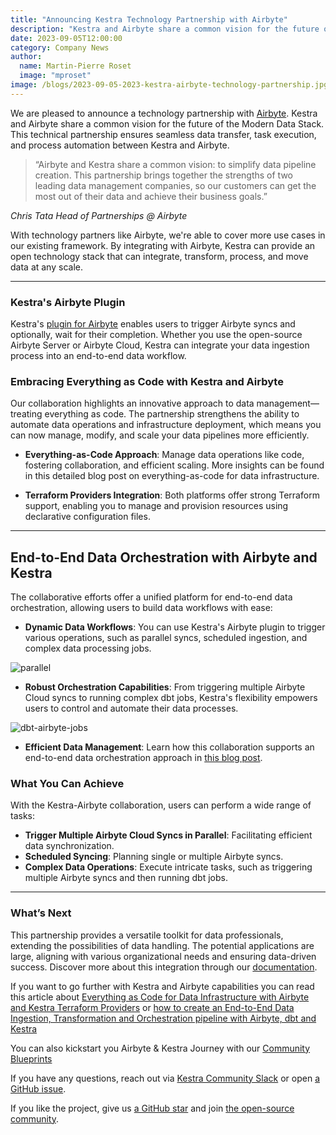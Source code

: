 ```yaml
---
title: "Announcing Kestra Technology Partnership with Airbyte"
description: "Kestra and Airbyte share a common vision for the future of the Modern Data Stack. This technical partnership ensures seamless data transfer, task execution, and process automation between Kestra and Airbyte."
date: 2023-09-05T12:00:00
category: Company News
author:
  name: Martin-Pierre Roset
  image: "mproset"
image: /blogs/2023-09-05-2023-kestra-airbyte-technology-partnership.jpg
---
```


We are pleased to announce a technology partnership with [Airbyte](https://airbyte.com/). Kestra and Airbyte share a common vision for the future of the Modern Data Stack. This technical partnership ensures seamless data transfer, task execution, and process automation between Kestra and Airbyte.

>“Airbyte and Kestra share a common vision: to simplify data pipeline creation. This partnership brings together the strengths of two leading data management companies, so our customers can get the most out of their data and achieve their business goals.”

*Chris Tata Head of Partnerships @ Airbyte*

With technology partners like Airbyte, we're able to cover more use cases in our existing framework. By integrating with Airbyte, Kestra can provide an open technology stack that can integrate, transform, process, and move data at any scale.

---

### Kestra's Airbyte Plugin ###
Kestra's [plugin for Airbyte](https://kestra.io/plugins/plugin-airbyte) enables users to trigger Airbyte syncs and optionally, wait for their completion. Whether you use the open-source Airbyte Server or Airbyte Cloud, Kestra can integrate your data ingestion process into an end-to-end data workflow.

### Embracing Everything as Code with Kestra and Airbyte ###
Our collaboration highlights an innovative approach to data management—treating everything as code. The partnership strengthens the ability to automate data operations and infrastructure deployment, which means you can now manage, modify, and scale your data pipelines more efficiently.

- **Everything-as-Code Approach**: Manage data operations like code, fostering collaboration, and efficient scaling. More insights can be found in this detailed blog post on everything-as-code for data infrastructure.

- **Terraform Providers Integration**: Both platforms offer strong Terraform support, enabling you to manage and provision resources using declarative configuration files. 

--- 

## End-to-End Data Orchestration with Airbyte and Kestra ##

The collaborative efforts offer a unified platform for end-to-end data orchestration, allowing users to build data workflows with ease:

- **Dynamic Data Workflows**: You can use Kestra's Airbyte plugin to trigger various operations, such as parallel syncs, scheduled ingestion, and complex data processing jobs.

![parallel](/blogs/2023-09-05-2023-kestra-airbyte-technology-partnership/parallel.png)

- **Robust Orchestration Capabilities**: From triggering multiple Airbyte Cloud syncs to running complex dbt jobs, Kestra's flexibility empowers users to control and automate their data processes.

![dbt-airbyte-jobs](/blogs/2023-09-05-2023-kestra-airbyte-technology-partnership/dbt-job-airbyte.png) 

- **Efficient Data Management**: Learn how this collaboration supports an end-to-end data orchestration approach in [this blog post](https://kestra.io/blogs/2023-06-26-end-to-end-data-orchestration).

### What You Can Achieve ###
With the Kestra-Airbyte collaboration, users can perform a wide range of tasks:

- **Trigger Multiple Airbyte Cloud Syncs in Parallel**: Facilitating efficient data synchronization.
- **Scheduled Syncing**: Planning single or multiple Airbyte syncs.
- **Complex Data Operations**: Execute intricate tasks, such as triggering multiple Airbyte syncs and then running dbt jobs.

---

### What’s Next ##

This partnership provides a versatile toolkit for data professionals, extending the possibilities of data handling. The potential applications are large, aligning with various organizational needs and ensuring data-driven success. Discover more about this integration through our [documentation](https://kestra.io/plugins/plugin-airbyte).

If you want to go further with Kestra and Airbyte capabilities you can read this article about [Everything as Code for Data Infrastructure with Airbyte and Kestra Terraform Providers](https://airbyte.com/blog/everything-as-code-for-data-infrastructure-with-airbyte-and-kestra-terraform-providers) or [how to create an End-to-End Data Ingestion, Transformation and Orchestration pipeline with Airbyte, dbt and Kestra](https://kestra.io/blogs/2023-06-26-end-to-end-data-orchestration)

You can also kickstart you Airbyte & Kestra Journey with our [Community Blueprints](https://demo.kestra.io/ui/blueprints/community?q=airbyte&page=1)

If you have any questions, reach out via [Kestra Community Slack](https://kestra.io/slack) or open [a GitHub issue](https://github.com/kestra-io/kestra).

If you like the project, give us [a GitHub star](https://github.com/kestra-io/kestra) and join [the open-source community](https://kestra.io/slack).

